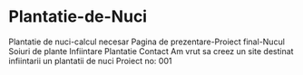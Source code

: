 # Plantatie-de-Nuci
Plantatie de nuci-calcul necesar
Pagina de prezentare-Proiect final-Nucul
Soiuri de plante
Infiintare Plantatie
Contact
Am vrut sa creez un site destinat infiintarii un  plantatii de nuci
Proiect no: 001
